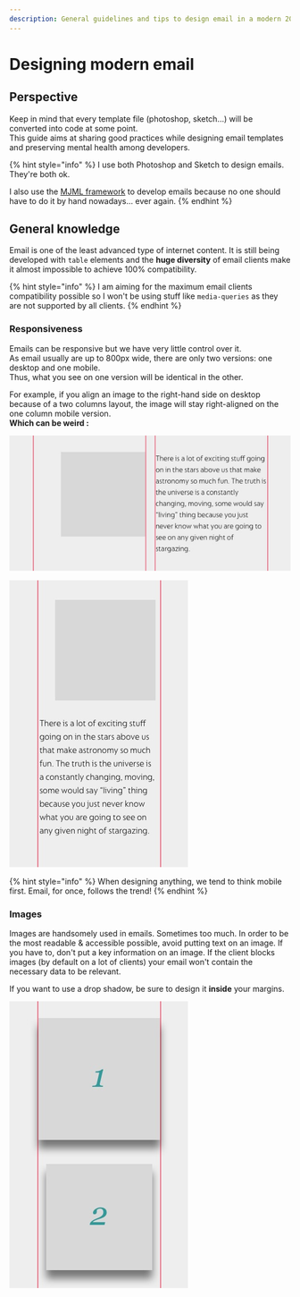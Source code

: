 ```yaml
---
description: General guidelines and tips to design email in a modern 2019 way.
---
```


# Designing modern email

## Perspective

Keep in mind that every template file \(photoshop, sketch…\) will be converted into code at some point.  
This guide aims at sharing good practices while designing email templates and preserving mental health among developers.

{% hint style="info" %}
I use both Photoshop and Sketch to design emails.  They're both ok.

I also use the [MJML framework](https://mjml.io) to develop emails because no one should have to do it by hand nowadays… ever again.
{% endhint %}

## General knowledge

Email is one of the least advanced type of internet content. It is still being developed with `table` elements and the **huge diversity** of email clients make it almost impossible to achieve 100% compatibility.

{% hint style="info" %}
I am aiming for the maximum email clients compatibility possible so I won't be using stuff like  `media-queries` as they are not supported by all clients.
{% endhint %}

### Responsiveness

Emails can be responsive but we have very little control over it.  
As email usually are up to 800px wide, there are only two versions: one desktop and one mobile.  
Thus, what you see on one version will be identical in the other.

For example, if you align an image to the right-hand side on desktop because of a two columns layout, the image will stay right-aligned on the one column mobile version.  
**Which can be weird :**

![desktop 2 columns - image align : right - text align : left](../.gitbook/assets/desktop.jpg)

![mobile 1 column - image align : right - text align : left](../.gitbook/assets/mobile.jpg)

{% hint style="info" %}
When designing anything, we tend to think mobile first. Email, for once, follows the trend!
{% endhint %}

### Images

Images are handsomely used in emails. Sometimes too much. In order to be the most readable & accessible possible, avoid putting text on an image. If you have to, don't put a key information on an image. If the client blocks images \(by default on a lot of clients\) your email won't contain the necessary data to be relevant.

If you want to use a drop shadow, be sure to design it **inside** your margins.

![case 1 the shadow bleeds outside of the content-area - case 2 is ok.](../.gitbook/assets/shadow-mobile.jpg)

